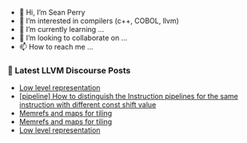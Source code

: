- 👋 Hi, I’m Sean Perry
- 👀 I’m interested in compilers (c++, COBOL, llvm)
- 🌱 I’m currently learning ...
- 💞️ I’m looking to collaborate on ...
- 📫 How to reach me ...

<!---
s66perry/s66perry is a ✨ special ✨ repository because its `README.md` (this file) appears on your GitHub profile.
You can click the Preview link to take a look at your changes.
--->
### 📕 Latest LLVM Discourse Posts

<!-- DISCOURSE-LLVM:START -->
- [Low level representation](https://discourse.llvm.org/t/low-level-representation/70547#post_6)
- [[pipeline] How to distinguish the Instruction pipelines for the same instruction with different const shift value](https://discourse.llvm.org/t/pipeline-how-to-distinguish-the-instruction-pipelines-for-the-same-instruction-with-different-const-shift-value/70567#post_1)
- [Memrefs and maps for tiling](https://discourse.llvm.org/t/memrefs-and-maps-for-tiling/1279?page=3#post_45)
- [Memrefs and maps for tiling](https://discourse.llvm.org/t/memrefs-and-maps-for-tiling/1279?page=3#post_44)
- [Low level representation](https://discourse.llvm.org/t/low-level-representation/70547#post_5)
<!-- DISCOURSE-LLVM:END -->
